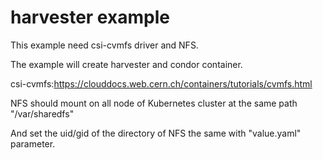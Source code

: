 # harvester example
This example need csi-cvmfs driver and NFS.

The example will create harvester and condor container.

csi-cvmfs:https://clouddocs.web.cern.ch/containers/tutorials/cvmfs.html

NFS should mount on all node of Kubernetes cluster at the same path "/var/sharedfs"

And set the uid/gid of the directory of NFS the same with "value.yaml" parameter.

